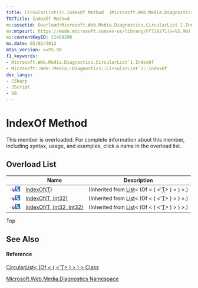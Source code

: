 ```yaml
---
title: CircularList(T).IndexOf Method  (Microsoft.Web.Media.Diagnostics)
TOCTitle: IndexOf Method
ms:assetid: Overload:Microsoft.Web.Media.Diagnostics.CircularList`1.IndexOf
ms:mtpsurl: https://msdn.microsoft.com/en-us/library/Ff728271(v=VS.90)
ms:contentKeyID: 31469290
ms.date: 05/02/2012
mtps_version: v=VS.90
f1_keywords:
- Microsoft.Web.Media.Diagnostics.CircularList`1.IndexOf
- Microsoft::Web::Media::Diagnostics::CircularList`1::IndexOf
dev_langs:
- CSharp
- JScript
- VB
---
```


# IndexOf Method

This member is overloaded. For complete information about this member, including syntax, usage, and examples, click a name in the overload list.

## Overload List

||Name|Description|
|--- |--- |--- |
|![Public method](images/Ff728153.pubmethod(en-us,VS.90).gif "Public method")![Supported by Silverlight for Windows Phone](images/Ff728140.slMobile(en-us,VS.90).gif "Supported by Silverlight for Windows Phone")|[IndexOf(T)](https://msdn.microsoft.com/en-us/library/e4w08k17(v=vs.90))|(Inherited from [List](https://msdn.microsoft.com/en-us/library/6sh2ey19(v=vs.90))< (Of < ( <'[T](circularlist-t-class-microsoft-web-media-diagnostics_1.md)> ) > ) >.)|
|![Public method](images/Ff728153.pubmethod(en-us,VS.90).gif "Public method")![Supported by Silverlight for Windows Phone](images/Ff728140.slMobile(en-us,VS.90).gif "Supported by Silverlight for Windows Phone")|[IndexOf(T, Int32)](https://msdn.microsoft.com/en-us/library/s8t42k5w(v=vs.90))|(Inherited from [List](https://msdn.microsoft.com/en-us/library/6sh2ey19(v=vs.90))< (Of < ( <'[T](circularlist-t-class-microsoft-web-media-diagnostics_1.md)> ) > ) >.)|
|![Public method](images/Ff728153.pubmethod(en-us,VS.90).gif "Public method")![Supported by Silverlight for Windows Phone](images/Ff728140.slMobile(en-us,VS.90).gif "Supported by Silverlight for Windows Phone")|[IndexOf(T, Int32, Int32)](https://msdn.microsoft.com/en-us/library/dy8zse0c(v=vs.90))|(Inherited from [List](https://msdn.microsoft.com/en-us/library/6sh2ey19(v=vs.90))< (Of < ( <'[T](circularlist-t-class-microsoft-web-media-diagnostics_1.md)> ) > ) >.)|


Top

## See Also

#### Reference

[CircularList\< (Of \< ( \<'T\> ) \> ) \> Class](circularlist-t-class-microsoft-web-media-diagnostics_1.md)

[Microsoft.Web.Media.Diagnostics Namespace](microsoft-web-media-diagnostics-namespace_1.md)

